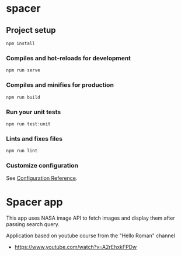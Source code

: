 # spacer

## Project setup
```
npm install
```

### Compiles and hot-reloads for development
```
npm run serve
```

### Compiles and minifies for production
```
npm run build
```

### Run your unit tests
```
npm run test:unit
```

### Lints and fixes files
```
npm run lint
```

### Customize configuration
See [Configuration Reference](https://cli.vuejs.org/config/).

# Spacer app
This app uses NASA image API to fetch images and display them after passing search query.


Application based on youtube course from the "Hello Roman" channel

* https://www.youtube.com/watch?v=A2rEhxkFPDw
